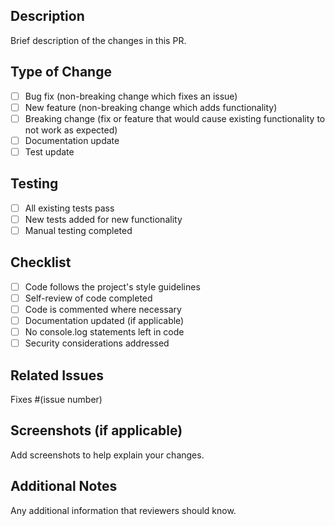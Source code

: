 ## Description

Brief description of the changes in this PR.

## Type of Change

- [ ] Bug fix (non-breaking change which fixes an issue)
- [ ] New feature (non-breaking change which adds functionality)
- [ ] Breaking change (fix or feature that would cause existing functionality to not work as expected)
- [ ] Documentation update
- [ ] Test update

## Testing

- [ ] All existing tests pass
- [ ] New tests added for new functionality
- [ ] Manual testing completed

## Checklist

- [ ] Code follows the project's style guidelines
- [ ] Self-review of code completed
- [ ] Code is commented where necessary
- [ ] Documentation updated (if applicable)
- [ ] No console.log statements left in code
- [ ] Security considerations addressed

## Related Issues

Fixes #(issue number)

## Screenshots (if applicable)

Add screenshots to help explain your changes.

## Additional Notes

Any additional information that reviewers should know.
